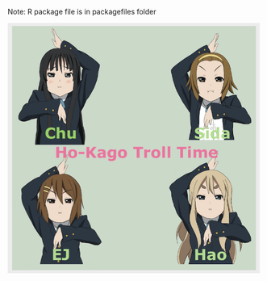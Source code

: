 Note: R package file is in packagefiles folder   

<img src="https://github.com/PHP-2560/r-package-after-school-troll-time/blob/master/pic/htt.png" width="500"/>
